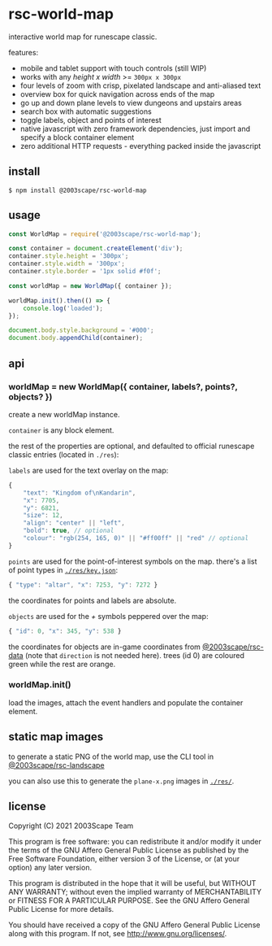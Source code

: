 # rsc-world-map
interactive world map for runescape classic.

features:
* mobile and tablet support with touch controls (still WIP)
* works with any *height x width* >= `300px x 300px`
* four levels of zoom with crisp, pixelated landscape and anti-aliased text
* overview box for quick navigation across ends of the map
* go up and down plane levels to view dungeons and upstairs areas
* search box with automatic suggestions
* toggle labels, object and points of interest
* native javascript with zero framework dependencies, just import and specify a
block container element
* zero additional HTTP requests - everything packed inside the javascript

## install

    $ npm install @2003scape/rsc-world-map

## usage
```javascript
const WorldMap = require('@2003scape/rsc-world-map');

const container = document.createElement('div');
container.style.height = '300px';
container.style.width = '300px';
container.style.border = '1px solid #f0f';

const worldMap = new WorldMap({ container });

worldMap.init().then(() => {
    console.log('loaded');
});

document.body.style.background = '#000';
document.body.appendChild(container);
```

## api

### worldMap = new WorldMap({ container, labels?, points?, objects? })
create a new worldMap instance.

`container` is any block element.

the rest of the properties are optional, and defaulted to official runescape
classic entries (located in `./res`):

`labels` are used for the text overlay on the map:

```javascript
{
    "text": "Kingdom of\nKandarin",
    "x": 7705,
    "y": 6821,
    "size": 12,
    "align": "center" || "left",
    "bold": true, // optional
    "colour": "rgb(254, 165, 0)" || "#ff00ff" || "red" // optional
}
```

`points` are used for the point-of-interest symbols on the map. there's a list
of point types in [`./res/key.json`](/res/key.json):

```javascript
{ "type": "altar", "x": 7253, "y": 7272 }
```

the coordinates for points and labels are absolute.

`objects` are used for the *+* symbols peppered over the map:

```javascript
{ "id": 0, "x": 345, "y": 538 }
```

the coordinates for objects are in-game coordinates from
[@2003scape/rsc-data](https://github.com/2003scape/rsc-data/blob/master/locations/objects.json)
(note that `direction` is not needed here). trees (id 0) are coloured green
while the rest are orange.

### worldMap.init()
load the images, attach the event handlers and populate the container element.

## static map images
to generate a static PNG of the world map, use the CLI tool in
[@2003scape/rsc-landscape](https://github.com/2003scape/rsc-landscape#cli-usage)

you can also use this to generate the `plane-x.png` images in [`./res/`](/res/).

## license
Copyright (C) 2021  2003Scape Team

This program is free software: you can redistribute it and/or modify
it under the terms of the GNU Affero General Public License as
published by the Free Software Foundation, either version 3 of the
License, or (at your option) any later version.

This program is distributed in the hope that it will be useful,
but WITHOUT ANY WARRANTY; without even the implied warranty of
MERCHANTABILITY or FITNESS FOR A PARTICULAR PURPOSE.  See the
GNU Affero General Public License for more details.

You should have received a copy of the GNU Affero General Public License
along with this program.  If not, see http://www.gnu.org/licenses/.

